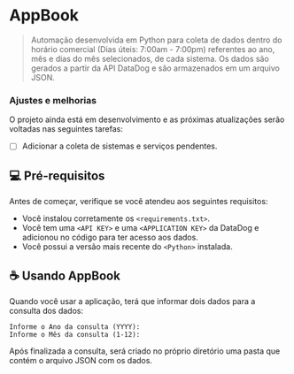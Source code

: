 ﻿# AppBook


> Automação desenvolvida em Python para coleta de dados dentro do horário comercial (Dias úteis: 7:00am - 7:00pm) referentes ao ano, mês e dias do mês selecionados, de cada sistema. Os dados são gerados a partir da API DataDog e são armazenados em um arquivo JSON.

### Ajustes e melhorias

O projeto ainda está em desenvolvimento e as próximas atualizações serão voltadas nas seguintes tarefas:

- [ ] Adicionar a coleta de sistemas e serviços pendentes.

## 💻 Pré-requisitos

Antes de começar, verifique se você atendeu aos seguintes requisitos:

- Você instalou corretamente os `<requirements.txt>`.
- Você tem uma `<API KEY>` e uma `<APPLICATION KEY>` da DataDog e adicionou no código para ter acesso aos dados.
- Você possui a versão mais recente do `<Python>` instalada.

## ☕ Usando AppBook

Quando você usar a aplicação, terá que informar dois dados para a consulta dos dados:

```
Informe o Ano da consulta (YYYY):
Informe o Mês da consulta (1-12): 
```

Após finalizada a consulta, será criado no próprio diretório uma pasta que contém o arquivo JSON com os dados.
